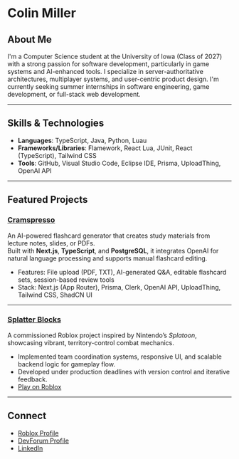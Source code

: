 # Colin Miller

## About Me  
I'm a Computer Science student at the University of Iowa (Class of 2027) with a strong passion for software development, particularly in game systems and AI-enhanced tools. I specialize in server-authoritative architectures, multiplayer systems, and user-centric product design. I'm currently seeking summer internships in software engineering, game development, or full-stack web development.

---

## Skills & Technologies

- **Languages**: TypeScript, Java, Python, Luau  
- **Frameworks/Libraries**: Flamework, React Lua, JUnit, React (TypeScript), Tailwind CSS  
- **Tools**: GitHub, Visual Studio Code, Eclipse IDE, Prisma, UploadThing, OpenAI API

---

## Featured Projects

### [Cramspresso](https://github.com/cmmiller26/cramspresso)  
An AI-powered flashcard generator that creates study materials from lecture notes, slides, or PDFs.  
Built with **Next.js**, **TypeScript**, and **PostgreSQL**, it integrates OpenAI for natural language processing and supports manual flashcard editing.  
- Features: File upload (PDF, TXT), AI-generated Q&A, editable flashcard sets, session-based review tools  
- Stack: Next.js (App Router), Prisma, Clerk, OpenAI API, UploadThing, Tailwind CSS, ShadCN UI  

---

### [Splatter Blocks](https://www.roblox.com/games/10770644057/Splatter-Blocks)  
A commissioned Roblox project inspired by Nintendo’s *Splatoon*, showcasing vibrant, territory-control combat mechanics.  
- Implemented team coordination systems, responsive UI, and scalable backend logic for gameplay flow.  
- Developed under production deadlines with version control and iterative feedback.
- [Play on Roblox](https://www.roblox.com/games/10770644057/Splatter-Blocks)

---

## Connect

- [Roblox Profile](https://www.roblox.com/users/107484074/profile)  
- [DevForum Profile](https://devforum.roblox.com/u/snarlyzoo/summary)  
- [LinkedIn](https://www.linkedin.com/in/colin-miller-08882a2b5/)  
